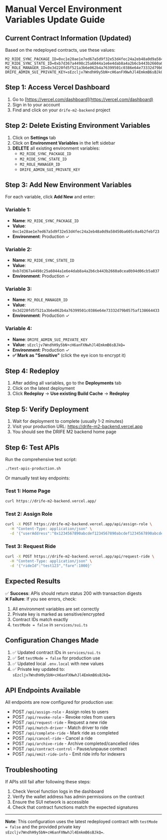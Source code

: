 # Manual Vercel Environment Variables Update Guide

## Current Contract Information (Updated)

Based on the redeployed contracts, use these values:

```
M2_RIDE_SYNC_PACKAGE_ID=0xc1e28ae1e7ed67a5d9f32e53d4fec24a2eb48a0d9a58450ba605c0a4b2febf23
M2_RIDE_SYNC_STATE_ID=0xb7d367a4498c25a6044a1e6e4dab8a4a2b6cb443b2660a0cea0b94d06cb5a837
M2_ROLE_MANAGER_ID=0x3d220fd5f521a3b6e062b4a76399501c0386e64e73332d79b0575af138664433
DRIFE_ADMIN_SUI_PRIVATE_KEY=sEzcljv7WndhH9y5bN+cH6anFXNwhJl4EmkmB6sBJkQ=
```

## Step 1: Access Vercel Dashboard

1. Go to [https://vercel.com/dashboard](https://vercel.com/dashboard)
2. Sign in to your account
3. Find and click on your `drife-m2-backend` project

## Step 2: Delete Existing Environment Variables

1. Click on **Settings** tab
2. Click on **Environment Variables** in the left sidebar
3. **DELETE** all existing environment variables:
   - `M2_RIDE_SYNC_PACKAGE_ID`
   - `M2_RIDE_SYNC_STATE_ID` 
   - `M2_ROLE_MANAGER_ID`
   - `DRIFE_ADMIN_SUI_PRIVATE_KEY`

## Step 3: Add New Environment Variables

For each variable, click **Add New** and enter:

### Variable 1:
- **Name**: `M2_RIDE_SYNC_PACKAGE_ID`
- **Value**: `0xc1e28ae1e7ed67a5d9f32e53d4fec24a2eb48a0d9a58450ba605c0a4b2febf23`
- **Environment**: Production ✓

### Variable 2:
- **Name**: `M2_RIDE_SYNC_STATE_ID`
- **Value**: `0xb7d367a4498c25a6044a1e6e4dab8a4a2b6cb443b2660a0cea0b94d06cb5a837`
- **Environment**: Production ✓

### Variable 3:
- **Name**: `M2_ROLE_MANAGER_ID`
- **Value**: `0x3d220fd5f521a3b6e062b4a76399501c0386e64e73332d79b0575af138664433`
- **Environment**: Production ✓

### Variable 4:
- **Name**: `DRIFE_ADMIN_SUI_PRIVATE_KEY`
- **Value**: `sEzcljv7WndhH9y5bN+cH6anFXNwhJl4EmkmB6sBJkQ=`
- **Environment**: Production ✓
- **✅ Mark as "Sensitive"** (click the eye icon to encrypt it)

## Step 4: Redeploy

1. After adding all variables, go to the **Deployments** tab
2. Click on the latest deployment
3. Click **Redeploy** → **Use existing Build Cache** → **Redeploy**

## Step 5: Verify Deployment

1. Wait for deployment to complete (usually 1-2 minutes)
2. Visit your production URL: https://drife-m2-backend.vercel.app
3. You should see the DRIFE M2 backend home page

## Step 6: Test APIs

Run the comprehensive test script:
```bash
./test-apis-production.sh
```

Or manually test key endpoints:

### Test 1: Home Page
```bash
curl https://drife-m2-backend.vercel.app/
```

### Test 2: Assign Role
```bash
curl -X POST https://drife-m2-backend.vercel.app/api/assign-role \
  -H "Content-Type: application/json" \
  -d '{"userAddress":"0x1234567890abcdef1234567890abcdef1234567890abcdef1234567890abcdef","role":"Rider"}'
```

### Test 3: Request Ride
```bash
curl -X POST https://drife-m2-backend.vercel.app/api/request-ride \
  -H "Content-Type: application/json" \
  -d '{"rideId":"test123","fare":1000}'
```

## Expected Results

✅ **Success**: APIs should return status 200 with transaction digests  
❌ **Failure**: If you see errors, check:

1. All environment variables are set correctly
2. Private key is marked as sensitive/encrypted
3. Contract IDs match exactly
4. `testMode = false` in `services/sui.ts`

## Configuration Changes Made

1. ✅ Updated contract IDs in `services/sui.ts`
2. ✅ Set `testMode = false` for production use  
3. ✅ Updated local `.env.local` with new values
4. ✅ Private key updated to: `sEzcljv7WndhH9y5bN+cH6anFXNwhJl4EmkmB6sBJkQ=`

## API Endpoints Available

All endpoints are now configured for production use:

- POST `/api/assign-role` - Assign roles to users
- POST `/api/revoke-role` - Revoke roles from users  
- POST `/api/request-ride` - Request a new ride
- POST `/api/match-driver` - Match driver to ride
- POST `/api/complete-ride` - Mark ride as completed
- POST `/api/cancel-ride` - Cancel a ride
- POST `/api/archive-ride` - Archive completed/cancelled rides
- POST `/api/contract-control` - Pause/unpause contract
- POST `/api/emit-ride-info` - Emit ride info for indexers

## Troubleshooting

If APIs still fail after following these steps:

1. Check Vercel function logs in the dashboard
2. Verify the wallet address has admin permissions on the contract
3. Ensure the SUI network is accessible
4. Check that contract functions match the expected signatures

---

**Note**: This configuration uses the latest redeployed contract with `testMode = false` and the provided private key `sEzcljv7WndhH9y5bN+cH6anFXNwhJl4EmkmB6sBJkQ=`.